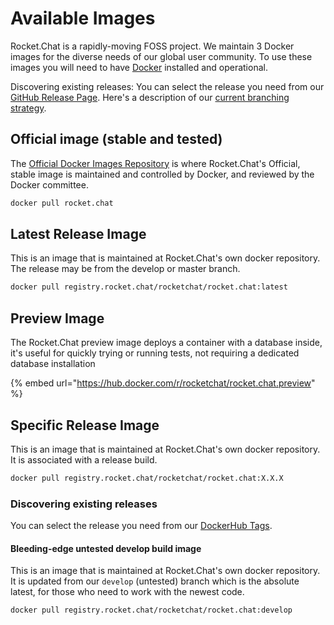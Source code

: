 # Available Images

Rocket.Chat is a rapidly-moving FOSS project. We maintain 3 Docker images for the diverse needs of our global user community. To use these images you will need to have [Docker](https://docs.docker.com/install/) installed and operational.

Discovering existing releases: You can select the release you need from our [GitHub Release Page](https://github.com/RocketChat/Rocket.Chat/releases). Here's a description of our [current branching strategy](https://developer.rocket.chat/rocket.chat/contribute-to-rocket.chat/development-workflow).

## Official image (stable and tested)

The [Official Docker Images Repository](https://docs.docker.com/docker-hub/official\_images/) is where Rocket.Chat's Official, stable image is maintained and controlled by Docker, and reviewed by the Docker committee.

```bash
docker pull rocket.chat
```

## Latest Release Image

This is an image that is maintained at Rocket.Chat's own docker repository. The release may be from the develop or master branch.

```bash
docker pull registry.rocket.chat/rocketchat/rocket.chat:latest
```

## Preview Image

The Rocket.Chat preview image deploys a container with a database inside, it's useful for quickly trying or running tests, not requiring a dedicated database installation

{% embed url="https://hub.docker.com/r/rocketchat/rocket.chat.preview" %}

## Specific Release Image

This is an image that is maintained at Rocket.Chat's own docker repository. It is associated with a release build.

```bash
docker pull registry.rocket.chat/rocketchat/rocket.chat:X.X.X
```

### Discovering existing releases

You can select the release you need from our [DockerHub Tags](https://hub.docker.com/r/rocketchat/rocket.chat/tags/).

#### Bleeding-edge untested develop build image

This is an image that is maintained at Rocket.Chat's own docker repository. It is updated from our `develop` (untested) branch which is the absolute latest, for those who need to work with the newest code.

```bash
docker pull registry.rocket.chat/rocketchat/rocket.chat:develop
```
